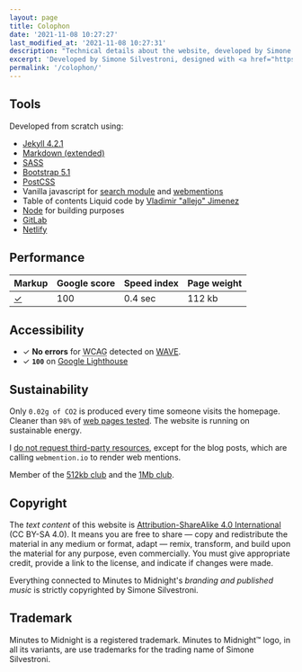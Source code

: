 ```yaml
---
layout: page
title: Colophon
date: '2021-11-08 10:27:27'
last_modified_at: '2021-11-08 10:27:31'
description: "Technical details about the website, developed by Simone Silvestroni and designed with Silvia Maggi, who also provided information architecture and photography."
excerpt: 'Developed by Simone Silvestroni, designed with <a href="https://silviamaggidesign.com/" title="Go to Silvia Maggi website">Silvia Maggi</a>, who also provided information architecture and photography. Check the <a href="/projects/web-design/minutes-to-midnight/">case study</a> for a detailed analysis.'
permalink: '/colophon/'
---
```

## Tools

Developed from scratch using:

- [Jekyll 4.2.1](https://jekyllrb.com/)
- [Markdown (extended)](https://www.markdownguide.org/getting-started/)
- [SASS](https://sass-lang.com/)
- [Bootstrap 5.1](https://getbootstrap.com/)
- [PostCSS](https://postcss.org/)
- Vanilla javascript for [search module](https://github.com/daviddarnes/jekyll-search-js) and [webmentions](http://beesbuzz.biz)
- Table of contents Liquid code by [Vladimir "allejo" Jimenez](https://github.com/allejo/jekyll-toc)
- [Node](https://nodejs.org/) for building purposes
- [GitLab](https://gitlab.com/minutes2midnight/m2m-website.git)
- [Netlify](https://netlify.com)

## Performance

<div class="table-responsive">
  <table class="table table-borderless mb-0">
    <thead>
      <tr>
        <th scope="col" class="align-top text-center">Markup</th>
        <th scope="col" class="align-top text-center">Google score</th>
        <th scope="col" class="align-top text-center">Speed index</th>
        <th scope="col" class="align-top text-center">Page weight</th>
      </tr>
    </thead>
    <tbody>
      <tr>
        <td class="text-center fs-2"><a href="https://validator.w3.org/nu/?doc=https://minutestomidnight.co.uk/" target="_blank" rel="noopener" title="Valid markup">✓</a></td>
        <td class="text-center fs-2">100</td>
        <td class="text-center fs-2">0.4 sec</td>
        <td class="text-center fs-2">112 kb</td>
      </tr>
    </tbody>
  </table>
</div>

## Accessibility

- ✓ **No errors** for 
<abbr title="Web Content Accessibility Guidelines">WCAG</abbr> detected on [WAVE](https://wave.webaim.org/report#/https://minutestomidnight.co.uk/).
- ✓ **`100`** on [Google Lighthouse](https://web.dev/measure/)

## Sustainability

Only `0.02g of CO2` is produced every time someone visits the homepage. Cleaner than `98%` of [web pages tested](https://www.websitecarbon.com/website/minutestomidnight-co-uk/ "Visit Website carbon"). The website is running on sustainable energy.

I [do not request third-party resources](https://aremythirdpartiesgreen.com/test/76e7ac7370d84f1fabd254608e118ff4), except for the blog posts, which are calling `webmention.io` to render web mentions.

Member of the [512kb club](https://512kb.club "Member of the 512kb Orange Team") and the [1Mb club](https://1mb.club/).

## Copyright

The _text content_ of this website is [Attribution-ShareAlike 4.0 International](https://creativecommons.org/licenses/by-sa/4.0/) (CC BY-SA 4.0). It means you are free to share — copy and redistribute the material in any medium or format, adapt — remix, transform, and build upon the material for any purpose, even commercially. You must give appropriate credit, provide a link to the license, and indicate if changes were made.

Everything connected to Minutes to Midnight's _branding and published music_ is strictly copyrighted by Simone Silvestroni.

## Trademark

Minutes to Midnight is a registered trademark. Minutes to Midnight&trade; logo, in all its variants, are use trademarks for the trading name of Simone Silvestroni.